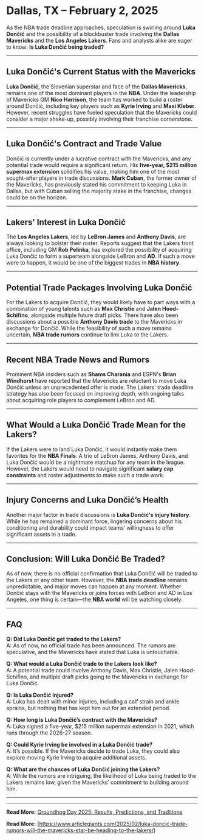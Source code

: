 # Dallas, TX – February 2, 2025  

As the NBA trade deadline approaches, speculation is swirling around **Luka Dončić** and the possibility of a blockbuster trade involving the **Dallas Mavericks** and the **Los Angeles Lakers**. Fans and analysts alike are eager to know: **Is Luka Dončić being traded?**  

---

## Luka Dončić's Current Status with the Mavericks  

**Luka Dončić**, the Slovenian superstar and face of the **Dallas Mavericks**, remains one of the most dominant players in the **NBA**. Under the leadership of Mavericks GM **Nico Harrison**, the team has worked to build a roster around Dončić, including key players such as **Kyrie Irving** and **Maxi Kleber**. However, recent struggles have fueled speculation that the Mavericks could consider a major shake-up, possibly involving their franchise cornerstone.  

---

## Luka Dončić's Contract and Trade Value  

Dončić is currently under a lucrative contract with the Mavericks, and any potential trade would require a significant return. His **five-year, $215 million supermax extension** solidifies his value, making him one of the most sought-after players in trade discussions. **Mark Cuban**, the former owner of the Mavericks, has previously stated his commitment to keeping Luka in Dallas, but with Cuban selling the majority stake in the franchise, changes could be on the horizon.  

---

## Lakers' Interest in Luka Dončić  

The **Los Angeles Lakers**, led by **LeBron James** and **Anthony Davis**, are always looking to bolster their roster. Reports suggest that the Lakers front office, including GM **Rob Pelinka**, has explored the possibility of acquiring Luka Dončić to form a superteam alongside LeBron and **AD**. If such a move were to happen, it would be one of the biggest trades in **NBA history**.  

---

## Potential Trade Packages Involving Luka Dončić  

For the Lakers to acquire Dončić, they would likely have to part ways with a combination of young talents such as **Max Christie** and **Jalen Hood-Schifino**, alongside multiple future draft picks. There have also been discussions about a possible **Anthony Davis trade** to the Mavericks in exchange for Dončić. While the feasibility of such a move remains uncertain, **NBA trade rumors** continue to link Luka to the Lakers.  

---

## Recent NBA Trade News and Rumors  

Prominent NBA insiders such as **Shams Charania** and ESPN's **Brian Windhorst** have reported that the Mavericks are reluctant to move Luka Dončić unless an unprecedented offer is made. The Lakers' trade deadline strategy has also been focused on improving depth, with ongoing talks about acquiring role players to complement LeBron and AD.  

---

## What Would a Luka Dončić Trade Mean for the Lakers?  

If the Lakers were to land Luka Dončić, it would instantly make them favorites for the **NBA Finals**. A trio of LeBron James, Anthony Davis, and Luka Dončić would be a nightmare matchup for any team in the league. However, the Lakers would need to navigate significant **salary cap constraints** and roster adjustments to make such a trade work.  

---

## Injury Concerns and Luka Dončić’s Health  

Another major factor in trade discussions is **Luka Dončić's injury history**. While he has remained a dominant force, lingering concerns about his conditioning and durability could impact teams’ willingness to offer significant assets in a trade.  

---

## Conclusion: Will Luka Dončić Be Traded?  

As of now, there is no official confirmation that Luka Dončić will be traded to the Lakers or any other team. However, the **NBA trade deadline** remains unpredictable, and major moves can happen at any moment. Whether Dončić stays with the Mavericks or joins forces with LeBron and AD in Los Angeles, one thing is certain—the **NBA world** will be watching closely.  

---

## FAQ  

**Q: Did Luka Dončić get traded to the Lakers?**  
A: As of now, no official trade has been announced. The rumors are speculative, and the Mavericks have stated that Luka is untouchable.  

**Q: What would a Luka Dončić trade to the Lakers look like?**  
A: A potential trade could involve Anthony Davis, Max Christie, Jalen Hood-Schifino, and multiple draft picks going to the Mavericks in exchange for Luka Dončić.  

**Q: Is Luka Dončić injured?**  
A: Luka has dealt with minor injuries, including a calf strain and ankle sprains, but nothing that has kept him out for an extended period.  

**Q: How long is Luka Dončić’s contract with the Mavericks?**  
A: Luka signed a five-year, $215 million supermax extension in 2021, which runs through the 2026-27 season.  

**Q: Could Kyrie Irving be involved in a Luka Dončić trade?**  
A: It’s possible. If the Mavericks decide to trade Luka, they could also explore moving Kyrie Irving to acquire additional assets.  

**Q: What are the chances of Luka Dončić joining the Lakers?**  
A: While the rumors are intriguing, the likelihood of Luka being traded to the Lakers remains low, given the Mavericks’ commitment to building around him.  

---



---

**Read More:** [Groundhog Day 2025: Results, Predictions, and Traditions](https://example.com/groundhog-day-2025)  

**Read More:** [https://www.articlegiants.com/2025/02/luka-doncic-trade-rumors-will-the-mavericks-star-be-heading-to-the-lakers/)

